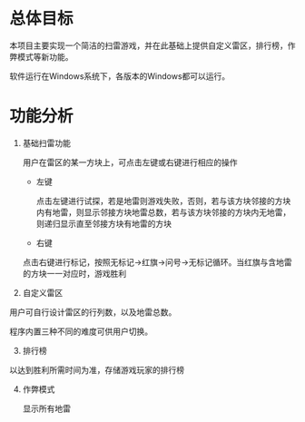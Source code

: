 ﻿# 总体目标

本项目主要实现一个简洁的扫雷游戏，并在此基础上提供自定义雷区，排行榜，作弊模式等新功能。

软件运行在Windows系统下，各版本的Windows都可以运行。

# 功能分析

1. 基础扫雷功能

     用户在雷区的某一方块上，可点击左键或右键进行相应的操作

   * 左键

     点击左键进行试探，若是地雷则游戏失败，否则，若与该方块邻接的方块内有地雷，则显示邻接方块地雷总数，若与该方块邻接的方块内无地雷，则递归显示直至邻接方块有地雷的方块

   * 右键

   点击右键进行标记，按照无标记->红旗->问号->无标记循环。当红旗与含地雷的方块一一对应时，游戏胜利

2. 自定义雷区

  用户可自行设计雷区的行列数，以及地雷总数。

  程序内置三种不同的难度可供用户切换。

3. 排行榜

  以达到胜利所需时间为准，存储游戏玩家的排行榜

4. 作弊模式

   显示所有地雷
